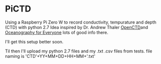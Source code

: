 # PiCTD
Using a Raspberry Pi Zero W to record conductivity, tempurature and depth (CTD)
with python 2.7 Idea inspired by Dr. Andrew Thaler
[OpenCTD](https://github.com/OceanographyforEveryone/OpenCTD)and 
[Oceanography for Everyone](http://us11.campaign-archive1.com/home/?u=bbe1875ee67aa199087ef6805&id=9127339d31)
lots of good info there. 

I'll get this setup better soon. 

Til then I'll upload my
python 2.7 files and my .txt .csv files from tests. file naming is 'CTD'+YY+MM+DD+HH+MM+'.txt'

